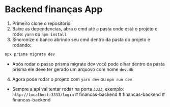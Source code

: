 # Backend finanças App

1) Primeiro clone o repositório
2) Baixe as dependencias, abra o cmd até a pasta onde está o projeto e rode: ```yarn``` ou ```npm install```
3) Sincronize o banco abrindo seu cmd dentro da pasta do projeto e rodando:
```cmd
npx prisma migrate dev
```
- Após rodar o passo prisma migrate dev você pode olhar dentro da pasta prisma ele deve ter gerado um arquovo com nome `dev.db`

4) Agora pode rodar o projeto com ```yarn dev``` ou ```npm run dev```

* Sempre a api vai tentar rodar na porta ```3333```, exemplo: ```http://localhost:3333/login```
#   f i n a n c a s - b a c k e n d  
 #   f i n a n c a s - b a c k e n d  
 #   f i n a n c a s - b a c k e n d  
 